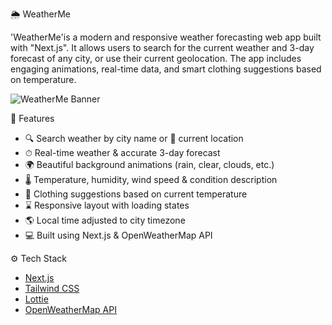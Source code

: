 🌦️ WeatherMe

'WeatherMe'is a modern and responsive weather forecasting web app built with "Next.js".
It allows users to search for the current weather and 3-day forecast of any city, or use their current geolocation. 
The app includes engaging animations, real-time data, and smart clothing suggestions based on temperature.

![WeatherMe Banner](./public/preview.png) <!-- Optional: Add a banner preview -->

🚀 Features

- 🔍 Search weather by city name or 📍 current location
- ⏱ Real-time weather & accurate 3-day forecast
- 🌍 Beautiful background animations (rain, clear, clouds, etc.)
- 🌡 Temperature, humidity, wind speed & condition description
- 👕 Clothing suggestions based on current temperature
- ⌛ Responsive layout with loading states
- 🌎 Local time adjusted to city timezone
- 💻 Built using Next.js & OpenWeatherMap API


⚙️ Tech Stack

- [Next.js](https://nextjs.org/)
- [Tailwind CSS](https://tailwindcss.com/)
- [Lottie](https://airbnb.io/lottie/#/)
- [OpenWeatherMap API](https://openweathermap.org/api)


